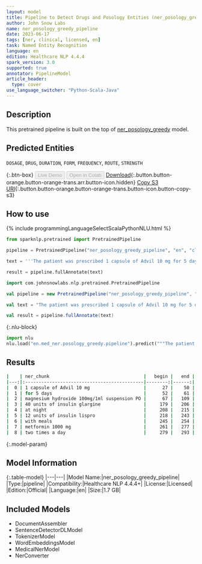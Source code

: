 ```yaml
---
layout: model
title: Pipeline to Detect Drugs and Posology Entities (ner_posology_greedy)
author: John Snow Labs
name: ner_posology_greedy_pipeline
date: 2023-06-17
tags: [ner, clinical, licensed, en]
task: Named Entity Recognition
language: en
edition: Healthcare NLP 4.4.4
spark_version: 3.0
supported: true
annotator: PipelineModel
article_header:
  type: cover
use_language_switcher: "Python-Scala-Java"
---
```


## Description

This pretrained pipeline is built on the top of [ner_posology_greedy](https://nlp.johnsnowlabs.com/2021/03/31/ner_posology_greedy_en.html) model.

## Predicted Entities

`DOSAGE`, `DRUG`, `DURATION`, `FORM`, `FREQUENCY`, `ROUTE`, `STRENGTH`



{:.btn-box}
<button class="button button-orange" disabled>Live Demo</button>
<button class="button button-orange" disabled>Open in Colab</button>
[Download](https://s3.amazonaws.com/auxdata.johnsnowlabs.com/clinical/models/ner_posology_greedy_pipeline_en_4.4.4_3.0_1686987285826.zip){:.button.button-orange.button-orange-trans.arr.button-icon.hidden}
[Copy S3 URI](s3://auxdata.johnsnowlabs.com/clinical/models/ner_posology_greedy_pipeline_en_4.4.4_3.0_1686987285826.zip){:.button.button-orange.button-orange-trans.button-icon.button-copy-s3}

## How to use

<div class="tabs-box" markdown="1">
{% include programmingLanguageSelectScalaPythonNLU.html %}

```python
from sparknlp.pretrained import PretrainedPipeline

pipeline = PretrainedPipeline("ner_posology_greedy_pipeline", "en", "clinical/models")

text = '''The patient was prescribed 1 capsule of Advil 10 mg for 5 days and magnesium hydroxide 100mg/1ml suspension PO. He was seen by the endocrinology service and she was discharged on 40 units of insulin glargine at night, 12 units of insulin lispro with meals, and metformin 1000 mg two times a day.'''

result = pipeline.fullAnnotate(text)
```
```scala
import com.johnsnowlabs.nlp.pretrained.PretrainedPipeline

val pipeline = new PretrainedPipeline("ner_posology_greedy_pipeline", "en", "clinical/models")

val text = "The patient was prescribed 1 capsule of Advil 10 mg for 5 days and magnesium hydroxide 100mg/1ml suspension PO. He was seen by the endocrinology service and she was discharged on 40 units of insulin glargine at night, 12 units of insulin lispro with meals, and metformin 1000 mg two times a day."

val result = pipeline.fullAnnotate(text)
```


{:.nlu-block}
```python
import nlu
nlu.load("en.med_ner.posology_greedy.pipeline").predict("""The patient was prescribed 1 capsule of Advil 10 mg for 5 days and magnesium hydroxide 100mg/1ml suspension PO. He was seen by the endocrinology service and she was discharged on 40 units of insulin glargine at night, 12 units of insulin lispro with meals, and metformin 1000 mg two times a day.""")
```

</div>

## Results

```bash
|    | ner_chunk                                   |   begin |   end | ner_label   |   confidence |
|---:|:--------------------------------------------|--------:|------:|:------------|-------------:|
|  0 | 1 capsule of Advil 10 mg                    |      27 |    50 | DRUG        |     0.638183 |
|  1 | for 5 days                                  |      52 |    61 | DURATION    |     0.573533 |
|  2 | magnesium hydroxide 100mg/1ml suspension PO |      67 |   109 | DRUG        |     0.68788  |
|  3 | 40 units of insulin glargine                |     179 |   206 | DRUG        |     0.61964  |
|  4 | at night                                    |     208 |   215 | FREQUENCY   |     0.7431   |
|  5 | 12 units of insulin lispro                  |     218 |   243 | DRUG        |     0.66034  |
|  6 | with meals                                  |     245 |   254 | FREQUENCY   |     0.79235  |
|  7 | metformin 1000 mg                           |     261 |   277 | DRUG        |     0.707133 |
|  8 | two times a day                             |     279 |   293 | FREQUENCY   |     0.700825 |
```

{:.model-param}
## Model Information

{:.table-model}
|---|---|
|Model Name:|ner_posology_greedy_pipeline|
|Type:|pipeline|
|Compatibility:|Healthcare NLP 4.4.4+|
|License:|Licensed|
|Edition:|Official|
|Language:|en|
|Size:|1.7 GB|

## Included Models

- DocumentAssembler
- SentenceDetectorDLModel
- TokenizerModel
- WordEmbeddingsModel
- MedicalNerModel
- NerConverter